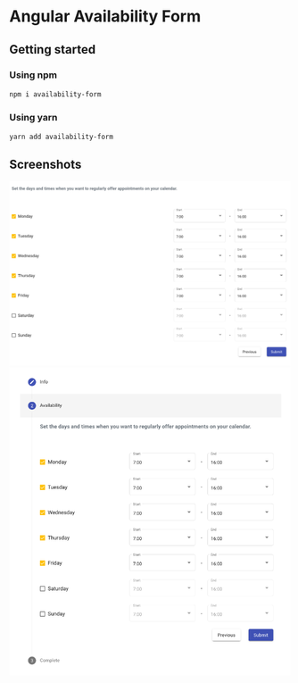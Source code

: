 # Angular Availability Form

## Getting started

### Using npm
```bash
npm i availability-form
```

### Using yarn
```bash
yarn add availability-form
```

## Screenshots
![Alt text](screenshots/image1.png "Title")
![Alt text](screenshots/image2.png "Title")
